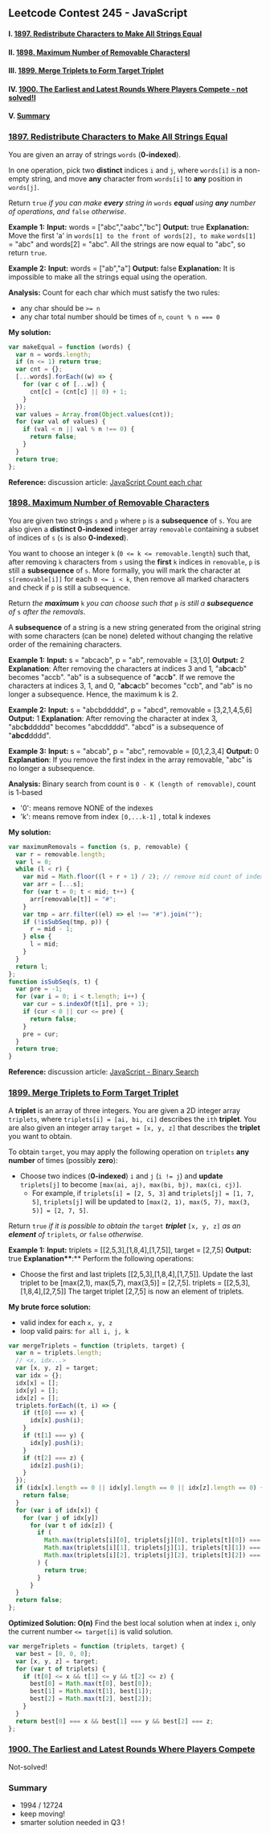 ## Leetcode Contest 245 - JavaScript

#### I. [1897. Redistribute Characters to Make All Strings Equal](#question-1)

#### II. [1898. Maximum Number of Removable Charactersl](#question-2)

#### III. [1899. Merge Triplets to Form Target Triplet](#question-3)

#### IV. [1900. The Earliest and Latest Rounds Where Players Compete - not solved!I](#question-4)

#### V. [Summary](#question-5)

<div id="question-1"/>

### [1897. Redistribute Characters to Make All Strings Equal](https://leetcode.com/problems/redistribute-characters-to-make-all-strings-equal/)

You are given an array of strings `words` (**0-indexed**).

In one operation, pick two **distinct** indices `i` and `j`, where `words[i]` is a non-empty string, and move **any** character from `words[i]` to **any** position in `words[j]`.

Return `true` _if you can make **every** string in_ `words` _**equal** using **any** number of operations_, _and_ `false` _otherwise_.

**Example 1:**
**Input:** words = ["abc","aabc","bc"]
**Output:** true
**Explanation:** Move the first 'a' in `words[1] to the front of words[2], to make` `words[1]` = "abc" and words[2] = "abc".
All the strings are now equal to "abc", so return `true`.

**Example 2:**
**Input:** words = ["ab","a"]
**Output:** false
**Explanation:** It is impossible to make all the strings equal using the operation.

**Analysis:**
Count for each char which must satisfy the two rules:

- any char should be `>= n`
- any char total number should be times of `n`, `count % n === 0`

**My solution:**

```js
var makeEqual = function (words) {
  var n = words.length;
  if (n <= 1) return true;
  var cnt = {};
  [...words].forEach((w) => {
    for (var c of [...w]) {
      cnt[c] = (cnt[c] || 0) + 1;
    }
  });
  var values = Array.from(Object.values(cnt));
  for (var val of values) {
    if (val < n || val % n !== 0) {
      return false;
    }
  }
  return true;
};
```

**Reference:**
discussion article: [JavaScript Count each char](https://leetcode.com/problems/redistribute-characters-to-make-all-strings-equal/discuss/1268724/JavaScript-count-each-char)

<div id="question-2"/>

### [1898. Maximum Number of Removable Characters](https://leetcode.com/problems/maximum-number-of-removable-characters/)

You are given two strings `s` and `p` where `p` is a **subsequence** of `s`. You are also given a **distinct 0-indexed** integer array `removable` containing a subset of indices of `s` (`s` is also **0-indexed**).

You want to choose an integer `k` (`0 <= k <= removable.length`) such that, after removing `k` characters from `s` using the **first** `k` indices in `removable`, `p` is still a **subsequence** of `s`. More formally, you will mark the character at `s[removable[i]]` for each `0 <= i < k`, then remove all marked characters and check if `p` is still a subsequence.

Return _the **maximum**_ `k` _you can choose such that_ `p` _is still a **subsequence** of_ `s` _after the removals_.

A **subsequence** of a string is a new string generated from the original string with some characters (can be none) deleted without changing the relative order of the remaining characters.

**Example 1:**
**Input:** s = "abcacb", p = "ab", removable = [3,1,0]
**Output:** 2
**Explanation**: After removing the characters at indices 3 and 1, "a**b**c**a**cb" becomes "accb".
"ab" is a subsequence of "**a**cc**b**".
If we remove the characters at indices 3, 1, and 0, "**ab**c**a**cb" becomes "ccb", and "ab" is no longer a subsequence.
Hence, the maximum k is 2.

**Example 2:**
**Input:** s = "abcbddddd", p = "abcd", removable = [3,2,1,4,5,6]
**Output:** 1
**Explanation**: After removing the character at index 3, "abc**b**ddddd" becomes "abcddddd".
"abcd" is a subsequence of "**abcd**dddd".

**Example 3:**
**Input:** s = "abcab", p = "abc", removable = [0,1,2,3,4]
**Output:** 0
**Explanation**: If you remove the first index in the array removable, "abc" is no longer a subsequence.

**Analysis:**
Binary search from count is `0 - K (length of removable)`, count is 1-based

- '0': means remove NONE of the indexes
- 'k': means remove from index `[0,...k-1]` , total k indexes

**My solution:**

```js
var maximumRemovals = function (s, p, removable) {
  var r = removable.length;
  var l = 0;
  while (l < r) {
    var mid = Math.floor((l + r + 1) / 2); // remove mid count of indexes: 1-based
    var arr = [...s];
    for (var t = 0; t < mid; t++) {
      arr[removable[t]] = "#";
    }
    var tmp = arr.filter((el) => el !== "#").join("");
    if (!isSubSeq(tmp, p)) {
      r = mid - 1;
    } else {
      l = mid;
    }
  }
  return l;
};
function isSubSeq(s, t) {
  var pre = -1;
  for (var i = 0; i < t.length; i++) {
    var cur = s.indexOf(t[i], pre + 1);
    if (cur < 0 || cur <= pre) {
      return false;
    }
    pre = cur;
  }
  return true;
}
```

**Reference:**
discussion article: [JavaScript - Binary Search](https://leetcode.com/problems/maximum-number-of-removable-characters/discuss/1268714/JavaScript-Binary-Search)

<div id="question-3"/>

### [1899. Merge Triplets to Form Target Triplet](https://leetcode.com/problems/merge-triplets-to-form-target-triplet/)

A **triplet** is an array of three integers. You are given a 2D integer array `triplets`, where `triplets[i] = [ai, bi, ci]` describes the `ith` **triplet**. You are also given an integer array `target = [x, y, z]` that describes the **triplet** you want to obtain.

To obtain `target`, you may apply the following operation on `triplets` **any number** of times (possibly **zero**):

- Choose two indices (**0-indexed**) `i` and `j` (`i != j`) and **update** `triplets[j]` to become `[max(ai, aj), max(bi, bj), max(ci, cj)]`.
  - For example, if `triplets[i] = [2, 5, 3]` and `triplets[j] = [1, 7, 5]`, `triplets[j]` will be updated to `[max(2, 1), max(5, 7), max(3, 5)] = [2, 7, 5]`.

Return `true` _if it is possible to obtain the_ `target` _**triplet**_ `[x, y, z]` _as an **element** of_ `triplets`_, or_ `false` _otherwise_.

**Example 1:**
**Input:** triplets = [[2,5,3],[1,8,4],[1,7,5]], target = [2,7,5]
**Output:** true
**Explanation\*\***:\*\* Perform the following operations:

- Choose the first and last triplets [[2,5,3],[1,8,4],[1,7,5]]. Update the last triplet to be [max(2,1), max(5,7), max(3,5)] = [2,7,5]. triplets = [[2,5,3],[1,8,4],[2,7,5]]
  The target triplet [2,7,5] is now an element of triplets.

**My brute force solution:**

- valid index for each `x, y, z`
- loop valid pairs: `for all i, j, k`

```js
var mergeTriplets = function (triplets, target) {
  var n = triplets.length;
  // <x, idx...>
  var [x, y, z] = target;
  var idx = {};
  idx[x] = [];
  idx[y] = [];
  idx[z] = [];
  triplets.forEach((t, i) => {
    if (t[0] === x) {
      idx[x].push(i);
    }
    if (t[1] === y) {
      idx[y].push(i);
    }
    if (t[2] === z) {
      idx[z].push(i);
    }
  });
  if (idx[x].length == 0 || idx[y].length == 0 || idx[z].length == 0) {
    return false;
  }
  for (var i of idx[x]) {
    for (var j of idx[y])
      for (var t of idx[z]) {
        if (
          Math.max(triplets[i][0], triplets[j][0], triplets[t][0]) === x &&
          Math.max(triplets[i][1], triplets[j][1], triplets[t][1]) === y &&
          Math.max(triplets[i][2], triplets[j][2], triplets[t][2]) === z
        ) {
          return true;
        }
      }
  }
  return false;
};
```

**Optimized Solution: O(n)**
Find the best local solution when at index `i`, only the current number `<= target[i]` is valid solution.

```js
var mergeTriplets = function (triplets, target) {
  var best = [0, 0, 0];
  var [x, y, z] = target;
  for (var t of triplets) {
    if (t[0] <= x && t[1] <= y && t[2] <= z) {
      best[0] = Math.max(t[0], best[0]);
      best[1] = Math.max(t[1], best[1]);
      best[2] = Math.max(t[2], best[2]);
    }
  }
  return best[0] === x && best[1] === y && best[2] === z;
};
```

<div id="question-4" />

### [1900. The Earliest and Latest Rounds Where Players Compete](https://leetcode.com/problems/the-earliest-and-latest-rounds-where-players-compete/)

Not-solved!

<div id="question-5"/>

### Summary

- 1994 / 12724
- keep moving!
- smarter solution needed in Q3 !
